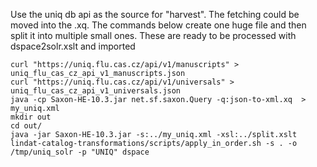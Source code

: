 Use the uniq db api as the source for "harvest". The fetching could be moved into the .xq.
The commands below create one huge file and then split it into multiple small ones. These are ready to be processed with dspace2solr.xslt and imported

```
curl "https://uniq.flu.cas.cz/api/v1/manuscripts" > uniq_flu_cas_cz_api_v1_manuscripts.json
curl "https://uniq.flu.cas.cz/api/v1/universals" > uniq_flu_cas_cz_api_v1_universals.json
java -cp Saxon-HE-10.3.jar net.sf.saxon.Query -q:json-to-xml.xq  > my_uniq.xml
mkdir out
cd out/
java -jar Saxon-HE-10.3.jar -s:../my_uniq.xml -xsl:../split.xslt
lindat-catalog-transformations/scripts/apply_in_order.sh -s . -o /tmp/uniq_solr -p "UNIQ" dspace
```
